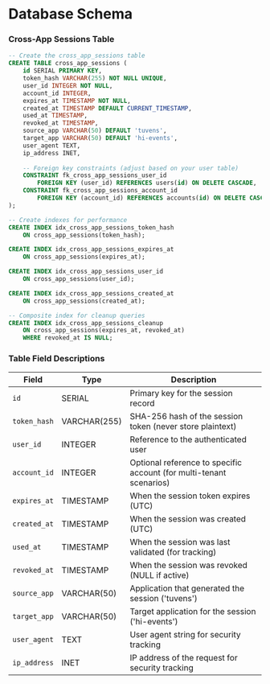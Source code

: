 # Database Schema

### Cross-App Sessions Table

```sql
-- Create the cross_app_sessions table
CREATE TABLE cross_app_sessions (
    id SERIAL PRIMARY KEY,
    token_hash VARCHAR(255) NOT NULL UNIQUE,
    user_id INTEGER NOT NULL,
    account_id INTEGER,
    expires_at TIMESTAMP NOT NULL,
    created_at TIMESTAMP DEFAULT CURRENT_TIMESTAMP,
    used_at TIMESTAMP,
    revoked_at TIMESTAMP,
    source_app VARCHAR(50) DEFAULT 'tuvens',
    target_app VARCHAR(50) DEFAULT 'hi-events',
    user_agent TEXT,
    ip_address INET,
    
    -- Foreign key constraints (adjust based on your user table)
    CONSTRAINT fk_cross_app_sessions_user_id 
        FOREIGN KEY (user_id) REFERENCES users(id) ON DELETE CASCADE,
    CONSTRAINT fk_cross_app_sessions_account_id 
        FOREIGN KEY (account_id) REFERENCES accounts(id) ON DELETE CASCADE
);

-- Create indexes for performance
CREATE INDEX idx_cross_app_sessions_token_hash 
    ON cross_app_sessions(token_hash);

CREATE INDEX idx_cross_app_sessions_expires_at 
    ON cross_app_sessions(expires_at);

CREATE INDEX idx_cross_app_sessions_user_id 
    ON cross_app_sessions(user_id);

CREATE INDEX idx_cross_app_sessions_created_at 
    ON cross_app_sessions(created_at);

-- Composite index for cleanup queries
CREATE INDEX idx_cross_app_sessions_cleanup 
    ON cross_app_sessions(expires_at, revoked_at) 
    WHERE revoked_at IS NULL;
```

### Table Field Descriptions

| Field | Type | Description |
|-------|------|-------------|
| `id` | SERIAL | Primary key for the session record |
| `token_hash` | VARCHAR(255) | SHA-256 hash of the session token (never store plaintext) |
| `user_id` | INTEGER | Reference to the authenticated user |
| `account_id` | INTEGER | Optional reference to specific account (for multi-tenant scenarios) |
| `expires_at` | TIMESTAMP | When the session token expires (UTC) |
| `created_at` | TIMESTAMP | When the session was created (UTC) |
| `used_at` | TIMESTAMP | When the session was last validated (for tracking) |
| `revoked_at` | TIMESTAMP | When the session was revoked (NULL if active) |
| `source_app` | VARCHAR(50) | Application that generated the session ('tuvens') |
| `target_app` | VARCHAR(50) | Target application for the session ('hi-events') |
| `user_agent` | TEXT | User agent string for security tracking |
| `ip_address` | INET | IP address of the request for security tracking |